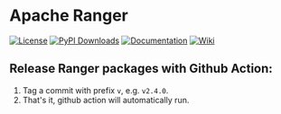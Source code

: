 <!--
Licensed to the Apache Software Foundation (ASF) under one
or more contributor license agreements.  See the NOTICE file
distributed with this work for additional information
regarding copyright ownership.  The ASF licenses this file
to you under the Apache License, Version 2.0 (the
"License"); you may not use this file except in compliance
with the License.  You may obtain a copy of the License at
  http://www.apache.org/licenses/LICENSE-2.0
Unless required by applicable law or agreed to in writing,
software distributed under the License is distributed on an
"AS IS" BASIS, WITHOUT WARRANTIES OR CONDITIONS OF ANY
KIND, either express or implied.  See the License for the
specific language governing permissions and limitations
under the License.
-->
# Apache Ranger

[![License](https://img.shields.io/:license-Apache%202-green.svg)](https://www.apache.org/licenses/LICENSE-2.0.txt)
[![PyPI Downloads](https://static.pepy.tech/personalized-badge/apache-ranger?period=month&units=international_system&left_color=black&right_color=orange&left_text=PyPI%20downloads)](https://pypi.org/project/apache-ranger/)
[![Documentation](https://img.shields.io/badge/docs-apache.org-blue.svg)](https://ranger.apache.org)
[![Wiki](https://img.shields.io/badge/ranger-wiki-orange)](https://cwiki.apache.org/confluence/display/RANGER/Index)

## Release Ranger packages with Github Action:

1. Tag a commit with prefix `v`, e.g. `v2.4.0`.
2. That's it, github action will automatically run.